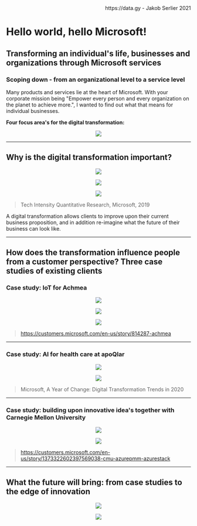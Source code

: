 <div style="text-align: right"> https://data.gy - Jakob Serlier 2021 </div>

# Hello world, hello Microsoft! 

## Transforming an individual's life, businesses and organizations through Microsoft services 

### Scoping down - from an organizational level to a service level

Many products and services lie at the heart of Microsoft. With your corporate mission being "Empower every person and every organization on the planet to achieve more.", I wanted to find out what that means for individual businesses. 

**Four focus area's for the digital transformation:**

<!-- ![image-20210525142740285](./image-20210525142740285.png) -->
<p align="center">
  <img src="./image-20210525142740285.png">
</p>

---

## Why is the digital transformation important?

<p align="center">
  <img src="./image-20210525142404925.png">
</p>

<p align="center">
  <img src="./image-20210525145025640.png">
</p>

<p align="center">
  <img src="./image-20210525145756303.png">
</p>

<!-- ![image-20210525142404925](./image-20210525142404925.png) -->

<!-- ![image-20210525145025640](./image-20210525145025640.png) -->

<!-- ![image-20210525145756303](./image-20210525145756303.png) -->

> Tech Intensity Quantitative Research, Microsoft, 2019

A digital transformation allows clients to improve upon their current business proposition, and in addition re-imagine what the future of their business can look like. 

---

## How does the transformation influence people from a customer perspective? Three case studies of existing clients

### Case study: IoT for Achmea
<p align="center">
  <img src="./image-20210525144216151.png">
</p>
<p align="center">
  <img src="./image-20210525144209587.png">
</p>
<p align="center">
  <img src="./image-20210525145253445.png">
</p>

<!-- 
![image-20210525144216151](./image-20210525144216151.png)

![image-20210525144209587](./image-20210525144209587.png)

![image-20210525145253445](./image-20210525145253445.png)
 -->


> https://customers.microsoft.com/en-us/story/814287-achmea

---

### Case study:  AI for health care at apoQlar

<p align="center">
  <img src="./image-20210525143004384.png">
</p>

<p align="center">
  <img src="./image-20210525143015055.png">
</p>

<!-- ![image-20210525143004384](./image-20210525143004384.png)

![image-20210525143015055](./image-20210525143015055.png) -->

> Microsoft, A Year of Change: Digital Transformation Trends in 2020

---

### Case study: building upon innovative idea's together with Carnegie Mellon University

<p align="center">
  <img src="./image-20210525145618636.png">
</p>
<p align="center">
  <img src="./image-20210525145622860.png">
</p>

<!-- 
![image-20210525145618636](./image-20210525145618636.png)

![image-20210525145622860](./image-20210525145622860.png) -->
> https://customers.microsoft.com/en-us/story/1373322602397569038-cmu-azurepmm-azurestack

---

## What the future will bring: from case studies to the edge of innovation

<p align="center">
  <img src="./image-20210525144701307.png">
</p>
<p align="center">
  <img src="./image-20210525144730266.png">
</p>
<!-- ![image-20210525144701307](./image-20210525144701307.png)

![image-20210525144730266](./image-20210525144730266.png) -->
